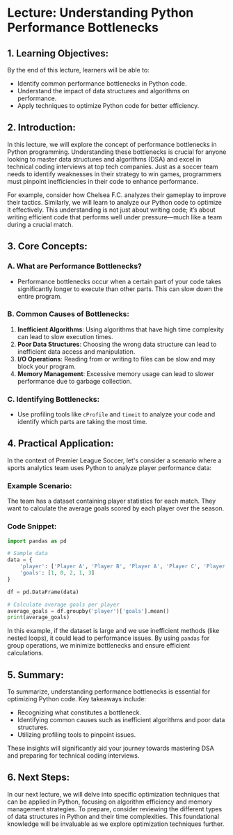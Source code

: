 # Lecture: Understanding Python Performance Bottlenecks

## 1. Learning Objectives:
By the end of this lecture, learners will be able to:
- Identify common performance bottlenecks in Python code.
- Understand the impact of data structures and algorithms on performance.
- Apply techniques to optimize Python code for better efficiency.

## 2. Introduction:
In this lecture, we will explore the concept of performance bottlenecks in Python programming. Understanding these bottlenecks is crucial for anyone looking to master data structures and algorithms (DSA) and excel in technical coding interviews at top tech companies. Just as a soccer team needs to identify weaknesses in their strategy to win games, programmers must pinpoint inefficiencies in their code to enhance performance.

For example, consider how Chelsea F.C. analyzes their gameplay to improve their tactics. Similarly, we will learn to analyze our Python code to optimize it effectively. This understanding is not just about writing code; it’s about writing efficient code that performs well under pressure—much like a team during a crucial match.

## 3. Core Concepts:
### A. What are Performance Bottlenecks?
- Performance bottlenecks occur when a certain part of your code takes significantly longer to execute than other parts. This can slow down the entire program.

### B. Common Causes of Bottlenecks:
1. **Inefficient Algorithms**: Using algorithms that have high time complexity can lead to slow execution times.
2. **Poor Data Structures**: Choosing the wrong data structure can lead to inefficient data access and manipulation.
3. **I/O Operations**: Reading from or writing to files can be slow and may block your program.
4. **Memory Management**: Excessive memory usage can lead to slower performance due to garbage collection.

### C. Identifying Bottlenecks:
- Use profiling tools like `cProfile` and `timeit` to analyze your code and identify which parts are taking the most time.

## 4. Practical Application:
In the context of Premier League Soccer, let's consider a scenario where a sports analytics team uses Python to analyze player performance data:

### Example Scenario:
The team has a dataset containing player statistics for each match. They want to calculate the average goals scored by each player over the season.

### Code Snippet:
```python
import pandas as pd

# Sample data
data = {
    'player': ['Player A', 'Player B', 'Player A', 'Player C', 'Player B'],
    'goals': [1, 0, 2, 1, 3]
}

df = pd.DataFrame(data)

# Calculate average goals per player
average_goals = df.groupby('player')['goals'].mean()
print(average_goals)
```
In this example, if the dataset is large and we use inefficient methods (like nested loops), it could lead to performance issues. By using `pandas` for group operations, we minimize bottlenecks and ensure efficient calculations.

## 5. Summary:
To summarize, understanding performance bottlenecks is essential for optimizing Python code. Key takeaways include:
- Recognizing what constitutes a bottleneck.
- Identifying common causes such as inefficient algorithms and poor data structures.
- Utilizing profiling tools to pinpoint issues.

These insights will significantly aid your journey towards mastering DSA and preparing for technical coding interviews.

## 6. Next Steps:
In our next lecture, we will delve into specific optimization techniques that can be applied in Python, focusing on algorithm efficiency and memory management strategies. To prepare, consider reviewing the different types of data structures in Python and their time complexities. This foundational knowledge will be invaluable as we explore optimization techniques further.
